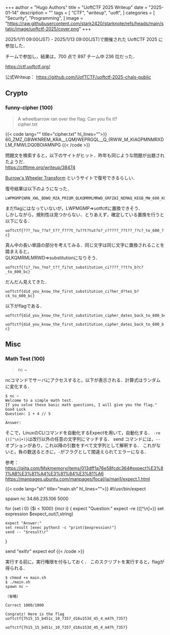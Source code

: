 +++
author = "Hugo Authors"
title = "UoftCTF 2025 Writeup"
date = "2025-01-14"
description = ""
tags = [
    "CTF",
    "writeup",
    "uoft",
]
categories = [
    "Security",
    "Programming",
]
image = "https://raw.githubusercontent.com/stark2420/starknote/refs/heads/main/static/image/uoftctf-2025/cover.png"
+++

2025/1/11 09:00(JST) - 2025/1/13 09:00(JST)で開催された UoftCTF 2025 に参加した．

<!--more-->
チームで参加し，結果は，700 点で 897 チーム中 236 位だった．

https://ctf.uoftctf.org/

公式Writeup：
https://github.com/UofTCTF/uoftctf-2025-chals-public

## Crypto
### funny-cipher (100)
> A wheelbarrow ran over the flag. Can you fix it?  
cipher.txt

{{< code lang="" title="cipher.txt" hl_lines="">}}
60_ZMZ_GBWKNREM_KRA__LQM}WEPRGQL__Q_{RWW_M_KIAGPMNMRXDLM_FMWLDQ0BOIAMNPG
{{< /code >}}

問題文を検索すると，以下のサイトがヒット．昨年も同じような問題が出題されたようだ．  
https://ctftime.org/writeup/38474

[Burrow's Wheeler Transform](https://www.dcode.fr/burrows-wheeler-transform) というサイトで復号できるらしい．

復号結果は以下のようになった．
```
LWPMGMP{NRN_XWL_BDWO_MZA_PRIQM_QLKQMRMLMRWD_GRFZAI_NEMAQ_KEGB_MW_600_KG}
```
まだflagにはなっていないが，LWPMGMP=>uotfctfに置換できそう．  
しかしながら，規則性は見つからない．とりあえず，確定している置換を行うと以下になる．
```
uoftctf{???_?ou_??o?_t??_f???t_?u??t?tut?o?_c?????_??t??_??c?_to_600_?c}
```
真ん中の長い単語の部分を考えてみる．同じ文字は同じ文字に置換されることを踏まえると，  
QLKQMRMLMRWD=>substitutionになりそう．
```
uoftctf{?i?_?ou_?no?_t??_fi?st_substitution_ci????_??t?s_b?c?_to_600_bc}
```
だんだん見えてきた．
```
uoftctf{did_you_know_the_first_substitution_ci?her_d?tes_b?ck_to_600_bc}
```
以下がflagである．
```
uoftctf{did_you_know_the_first_substitution_cipher_dates_back_to_600_bc}
```

`uoftctf{did_you_know_the_first_substitution_cipher_dates_back_to_600_bc}`

## Misc
### Math Test (100)
> nc ~

ncコマンドでサーバにアクセスすると，以下が表示される．計算式はランダムに変化する．
```
$ nc ~
Welcome to a simple math test.
If you solve these basic math questions, I will give you the flag."
Good Luck
Question: 1 + 4 // 5

Answer: 
```

そこで，LinuxのCLIコマンドを自動化するExpectを用いて，自動化する．
`-re {([^\n]+)}`は改行以外の任意の文字列にマッチする．
send コマンドには，`--`オプションがあり，これ以降の引数をすべて文字列として解釈する．
これがないと，負の数送るときに，`-`がフラグとして間違えられてエラーになる．

参考：
https://qiita.com/Mskmemory/items/013dff1a76e58fcdc364#expect%E3%81%AB%E3%81%A4%E3%81%84%E3%81%A6
https://manpages.ubuntu.com/manpages/focal/ja/man1/expect.1.html


{{< code lang="sh" title="main.sh" hl_lines="">}}
#!/usr/bin/expect

spawn nc 34.66.235.106 5000

for {set i 0} {$i < 1000} {incr i} {
    expect "Question:"
    expect -re {([^\n]+)}
    set expression $expect_out(1,string)

    expect "Answer:"
    set result [exec python3 -c "print($expression)"]
    send -- "$result\r"
}

send "exit\r"
expect eof
{{< /code >}}

実行する前に，実行権限を付与しておく．
このスクリプトを実行すると，flagが得られる．
```
$ chmod +x main.sh
$ ./main.sh
spawn nc ~

（省略）

Correct 1000/1000

Congratz! Here is the flag uoftctf{7h15_15_b451c_10_7357_d16u153d_45_4_m47h_7357}
```

`uoftctf{7h15_15_b451c_10_7357_d16u153d_45_4_m47h_7357}`


